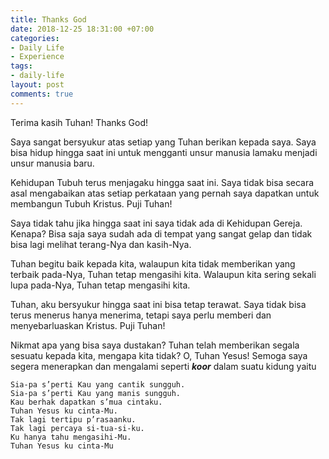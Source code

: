 ```yaml
---
title: Thanks God
date: 2018-12-25 18:31:00 +07:00
categories:
- Daily Life
- Experience
tags:
- daily-life
layout: post
comments: true
---
```


Terima kasih Tuhan! Thanks God!

Saya sangat bersyukur atas setiap yang Tuhan berikan kepada saya. Saya bisa hidup hingga saat ini untuk mengganti unsur manusia lamaku menjadi unsur manusia baru.

<!--more-->

Kehidupan Tubuh terus menjagaku hingga saat ini. Saya tidak bisa secara asal mengabaikan atas setiap perkataan yang pernah saya dapatkan untuk membangun Tubuh Kristus. Puji Tuhan!

Saya tidak tahu jika hingga saat ini saya tidak ada di Kehidupan Gereja. Kenapa? Bisa saja saya sudah ada di tempat yang sangat gelap dan tidak bisa lagi melihat terang-Nya dan kasih-Nya.

Tuhan begitu baik kepada kita, walaupun kita tidak memberikan yang terbaik pada-Nya, Tuhan tetap mengasihi kita. Walaupun kita sering sekali lupa pada-Nya, Tuhan tetap mengasihi kita.

Tuhan, aku bersyukur hingga saat ini bisa tetap terawat. Saya tidak bisa terus menerus hanya menerima, tetapi saya perlu memberi dan menyebarluaskan Kristus. Puji Tuhan!

Nikmat apa yang bisa saya dustakan? Tuhan telah memberikan segala sesuatu kepada kita, mengapa kita tidak? O, Tuhan Yesus! Semoga saya segera menerapkan dan mengalami seperti ***koor*** dalam suatu kidung yaitu

```
Sia-pa s’perti Kau yang cantik sungguh.
Sia-pa s’perti Kau yang manis sungguh.
Kau berhak dapatkan s’mua cintaku.
Tuhan Yesus ku cinta-Mu.
Tak lagi tertipu p’rasaanku.
Tak lagi percaya si-tua-si-ku.
Ku hanya tahu mengasihi-Mu.
Tuhan Yesus ku cinta-Mu
```
